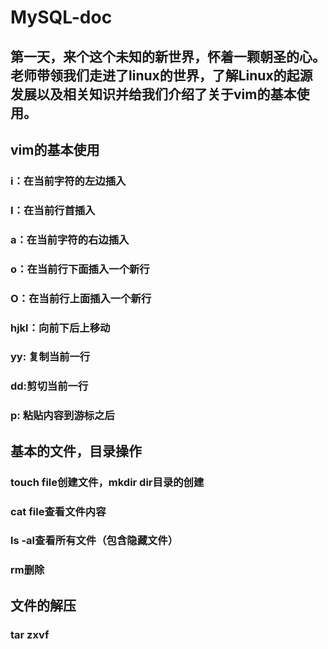 # MySQL-doc
##   第一天，来个这个未知的新世界，怀着一颗朝圣的心。老师带领我们走进了linux的世界，了解Linux的起源发展以及相关知识并给我们介绍了关于vim的基本使用。


## vim的基本使用
### i：在当前字符的左边插入
### I：在当前行首插入
### a：在当前字符的右边插入
### o：在当前行下面插入一个新行
### O：在当前行上面插入一个新行
### hjkl：向前下后上移动
### yy: 复制当前一行
### dd:剪切当前一行
### p: 粘贴内容到游标之后

## 基本的文件，目录操作
### touch  file创建文件，mkdir dir目录的创建
### cat  file查看文件内容
### ls -al查看所有文件（包含隐藏文件）
### rm删除

## 文件的解压
### tar zxvf
